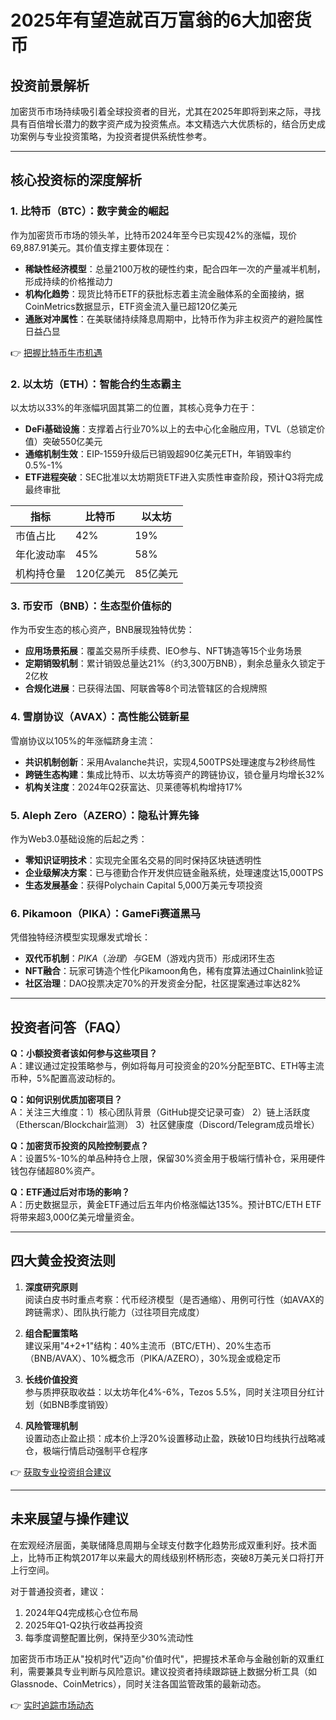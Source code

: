# 2025年有望造就百万富翁的6大加密货币

## 投资前景解析
加密货币市场持续吸引着全球投资者的目光，尤其在2025年即将到来之际，寻找具有百倍增长潜力的数字资产成为投资焦点。本文精选六大优质标的，结合历史成功案例与专业投资策略，为投资者提供系统性参考。

---

## 核心投资标的深度解析

### 1. 比特币（BTC）：数字黄金的崛起
作为加密货币市场的领头羊，比特币2024年至今已实现42%的涨幅，现价69,887.91美元。其价值支撑主要体现在：
- **稀缺性经济模型**：总量2100万枚的硬性约束，配合四年一次的产量减半机制，形成持续的价格推动力
- **机构化趋势**：现货比特币ETF的获批标志着主流金融体系的全面接纳，据CoinMetrics数据显示，ETF资金流入量已超120亿美元
- **通胀对冲属性**：在美联储持续降息周期中，比特币作为非主权资产的避险属性日益凸显

👉 [把握比特币牛市机遇](https://bit.ly/okx_welcome)

### 2. 以太坊（ETH）：智能合约生态霸主
以太坊以33%的年涨幅巩固其第二的位置，其核心竞争力在于：
- **DeFi基础设施**：支撑着占行业70%以上的去中心化金融应用，TVL（总锁定价值）突破550亿美元
- **通缩机制生效**：EIP-1559升级后已销毁超90亿美元ETH，年销毁率约0.5%-1%
- **ETF进程突破**：SEC批准以太坊期货ETF进入实质性审查阶段，预计Q3将完成最终审批

| 指标          | 比特币       | 以太坊       |
|---------------|-------------|-------------|
| 市值占比      | 42%         | 19%         |
| 年化波动率    | 45%         | 58%         |
| 机构持仓量    | 120亿美元    | 85亿美元     |

### 3. 币安币（BNB）：生态型价值标的
作为币安生态的核心资产，BNB展现独特优势：
- **应用场景拓展**：覆盖交易所手续费、IEO参与、NFT铸造等15个业务场景
- **定期销毁机制**：累计销毁总量达21%（约3,300万BNB），剩余总量永久锁定于2亿枚
- **合规化进展**：已获得法国、阿联酋等8个司法管辖区的合规牌照

### 4. 雪崩协议（AVAX）：高性能公链新星
雪崩协议以105%的年涨幅跻身主流：
- **共识机制创新**：采用Avalanche共识，实现4,500TPS处理速度与2秒终局性
- **跨链生态构建**：集成比特币、以太坊等资产的跨链协议，锁仓量月均增长32%
- **机构关注度**：2024年Q2获富达、贝莱德等机构增持17%

### 5. Aleph Zero（AZERO）：隐私计算先锋
作为Web3.0基础设施的后起之秀：
- **零知识证明技术**：实现完全匿名交易的同时保持区块链透明性
- **企业级解决方案**：已与德勤合作开发供应链金融系统，处理速度达15,000TPS
- **生态发展基金**：获得Polychain Capital 5,000万美元专项投资

### 6. Pikamoon（PIKA）：GameFi赛道黑马
凭借独特经济模型实现爆发式增长：
- **双代币机制**：$PIKA（治理）与$GEM（游戏内货币）形成闭环生态
- **NFT融合**：玩家可铸造个性化Pikamoon角色，稀有度算法通过Chainlink验证
- **社区治理**：DAO投票决定70%的开发资金分配，社区提案通过率达82%

---

## 投资者问答（FAQ）

**Q：小额投资者该如何参与这些项目？**  
A：建议通过定投策略参与，例如将每月可投资金的20%分配至BTC、ETH等主流币种，5%配置高波动标的。

**Q：如何识别优质加密项目？**  
A：关注三大维度：1）核心团队背景（GitHub提交记录可查） 2）链上活跃度（Etherscan/Blockchair监测） 3）社区健康度（Discord/Telegram成员增长）

**Q：加密货币投资的风险控制要点？**  
A：设置5%-10%的单品种持仓上限，保留30%资金用于极端行情补仓，采用硬件钱包存储超80%资产。

**Q：ETF通过后对市场的影响？**  
A：历史数据显示，黄金ETF通过后五年内价格涨幅达135%。预计BTC/ETH ETF将带来超3,000亿美元增量资金。

---

## 四大黄金投资法则

1. **深度研究原则**  
   阅读白皮书时重点考察：代币经济模型（是否通缩）、用例可行性（如AVAX的跨链需求）、团队执行能力（过往项目完成度）

2. **组合配置策略**  
   建议采用"4+2+1"结构：40%主流币（BTC/ETH）、20%生态币（BNB/AVAX）、10%概念币（PIKA/AZERO），30%现金或稳定币

3. **长线价值投资**  
   参与质押获取收益：以太坊年化4%-6%，Tezos 5.5%，同时关注项目分红计划（如BNB季度销毁）

4. **风险管理机制**  
   设置动态止盈止损：成本价上浮20%设置移动止盈，跌破10日均线执行战略减仓，极端行情启动强制平仓程序

👉 [获取专业投资组合建议](https://bit.ly/okx_welcome)

---

## 未来展望与操作建议

在宏观经济层面，美联储降息周期与全球支付数字化趋势形成双重利好。技术面上，比特币正构筑2017年以来最大的周线级别杯柄形态，突破8万美元关口将打开上行空间。

对于普通投资者，建议：
1. 2024年Q4完成核心仓位布局
2. 2025年Q1-Q2执行收益再投资
3. 每季度调整配置比例，保持至少30%流动性

加密货币市场正从"投机时代"迈向"价值时代"，把握技术革命与金融创新的双重红利，需要兼具专业判断与风险意识。建议投资者持续跟踪链上数据分析工具（如Glassnode、CoinMetrics），同时关注各国监管政策的最新动态。

👉 [实时追踪市场动态](https://bit.ly/okx_welcome)